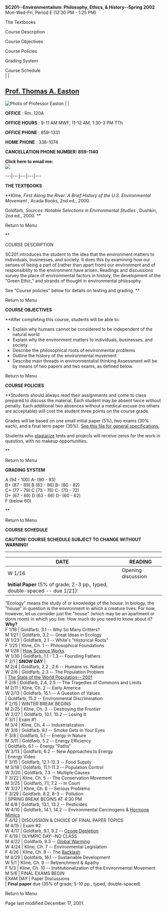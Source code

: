 **SC201--Environmentalism: Philosophy, Ethics, & History--Spring 2002**  
Mon-Wed-Fri, Period E (12:30 PM - 1:25 PM)  
  
  
  
  
  
The Textbooks  
  
  
Course Description  
  
  
Course Objectives  
  
  
Course Policies  
  
  
Grading System  
  
  
Course Schedule  
|          |

## [Prof. Thomas A. Easton](http://www2.thomas.edu/easton/profid.htm)

  
![Photo of Professor Easton](easton4.jpg) |          |

**OFFICE** : Rm. 120A  
  
**OFFICE HOURS** : 9-11 AM MWF, 11-12 AM, 1:30-3 PM TTh  
  
**OFFICE PHONE** : 859-1331  
  
**HOME PHONE** : 338-1074  
  
**CANCELLATION PHONE NUMBER: 859-1140**  
  
**Click here to email me:**  
[![](blitzmai.gif)](mailto:easton@thomas.edu)  
  
---|---|---|---|---  
  
  

**THE TEXTBOOKS**  
  
**Kline, _First Along the River: A Brief History of the U.S. Environmental
Movement_ , Acada Books, 2nd ed., 2000.  
  
Goldfarb, _Sources: Notable Selections in Environmental Studies_ , Dushkin,
2nd ed., 2000. **

  
  

Return to Menu

  
  
  
**

COURSE DESCRIPTION

  
  
SC201 introduces the student to the idea that the environment matters to
individuals, businesses, and society. It does this by examining how our senses
of being a part of (rather than apart from) our environment and of
responsibility to the environment have arisen. Readings and discussions survey
the place of environmental factors in history, the development of the "Green
Ethic," and strands of thought in environmental philosophy.  
  
See "Course policies" below for details on testing and grading. **  
  

Return to Menu

  
  
  

**COURSE OBJECTIVES**

  
  
**After completing this course, students will be able to:

  * Explain why humans cannot be considered to be independent of the natural world 
  * Explain why the environment matters to individuals, businesses, and society 
  * Describe the philosophical roots of environmental problems 
  * Outline the history of the environmental movement 
  * Describe main threads in environmentalist thinking 
Assessment will be by means of two papers and two exams, as defined below.  
  

Return to Menu

  
  

**COURSE POLICIES**

  
  
**Students should always read their assignments and come to class prepared to
discuss the material. Each student may be absent twice without penalty. Each
additional two absences without a medical excuse (no others are acceptable)
will cost the student three points on the course grade.  
  
Grades will be based on one small initial paper (5%), two exams (30% each),
and a final term paper (35%). [See this file for general
specifications.](paperdef.htm)  
  
  
Students who [plagiarize](plag.txt) tests and projects will receive zeros for
the work in question, with no makeup opportunities.  
  
**

Return to Menu

  
  
**GRADING SYSTEM**  
  
A (94 - 100)       A- (90 - 93)  
B+ (87 - 89)     B (83 - 86)    B- (80 - 82)  
C+ (77 - 79)     C (73 - 76)     C- (70 - 72)  
D+ (67 - 69)     D (63 - 66)    D- (60 - 62)  
F (below 60)  
  
**  
  

Return to Menu

  
  

**COURSE SCHEDULE**  
  
**CAUTION: COURSE SCHEDULE SUBJECT TO CHANGE WITHOUT WARNING!**  

* * *

  
**DATE** | **READING**  
---|---  
W 1/16 | Opening discussion  
| **Initial Paper** (5% of grade; 2-3 pp., typed, double-spaced -- due 1/21):
"Ecology" means the study of or knowledge of the house. In biology, the
"house" in question is the environment in which a creature lives. For now,
however, let us consider just the "house" (which may be an apartment or dorm
room) in which you live. How much do you need to know about it? **Why?**  
F 1/18 | Goldfarb, 3.1 -- Why So Many Critters?  
M 1/21 | Goldfarb, 3.2 -- Great Ideas in Ecology  
W 1/23 | Goldfarb, 2.1 -- White's "Historical Roots"  
F 1/25 | Kline, Ch. 1 -- Philosophical Foundations  
M 1/28 | [How Science Works](handout.htm)  
W 1/30 | Goldfarb, 1.1 - 1.3 -- Founding Fathers  
F 2/1 | **SNOW DAY** |  
M 2/4 | Goldfarb, 2.2 , 2.6 -- Humans vs. Nature  
W 2/6 | Goldfarb, 2.3 -- The Population Problem  
| [The State of the World Population--
2001](http://www.unfpa.org/swp/2001/english/ch01.html)  
F 2/8 | Goldfarb, 2.4, 2.5 -- The Tragedies of Commons and Limits  
M 2/11 | Kline, Ch. 2 -- Early America  
W 2/13 | Goldfarb, 15.1 -- A Question of Values  
| Goldfarb, 15.2 -- Environmental Discrimination  
F 2/15 | WINTER BREAK BEGINS  
M 2/25 | Kline, Ch. 3 -- Destroying the Frontier  
W 2/27 | Goldfarb, 10.1, 10.2 -- Losing It  
F 3/1 | Exam #1  
M 3/4 | Kline, Ch. 4 -- Industrialization  
W 3/6 | Goldfarb, 8.1 -- Smoke Gets in Your Eyes  
F 3/8 | Goldfarb, 5.1 -- Energy in Nature  
M 3/11 | Goldfarb, 5.2 -- Energy Efficiency  
| Goldfarb, 6.1 -- Energy "Paths"  
W 3/13 | Goldfarb, 6.2 -- New Approaches to Energy  
| Energy Video  
F 3/15 | Goldfarb, 12.1-12.3 -- Food Supply  
M 3/18 | Goldfarb, 11.1-11.3 -- Population Control  
W 3/20 | Goldfarb, 7.3 -- Multiple Causes  
F 3/22 | Kline, Ch. 5 -- The Conservation Movement  
M 3/25 | Goldfarb, 7.1, 7.2 -- In Court  
W 3/27 | Kline, Ch. 6 -- Serious Problems  
F 3/29 | Goldfarb, 8.2, 8-3 -- Pollution  
| SPRING BREAK BEGINS AT 4:30 PM  
M 4/8 | Goldfarb, 13.1, 13.2 -- Pesticides  
W 4/10 | Goldfarb, 14.1, 14.2 -- Environmental Carcinogens & [Hormone
Mimics](http://www.tmc.tulane.edu/ecme/eehome/)  
F 4/12 | DISCUSSION & CHOICE OF FINAL PAPER TOPICS  
M 4/15 | Exam #2  
W 4/17 | Goldfarb, 9.1, 9.2 -- [Ozone
Depletion](http://www.epa.gov/docs/ozone/index.html)  
F 4/19 | OLYMPIC DAY--NO CLASS  
M 4/22 | Goldfarb, 9.3 -- [Global Warming](http://www.noaa.gov/)  
W 4/24 | Kline, Ch. 7 -- Environmental Legislation  
F 4/26 | Kline, Ch. 8 -- The
[Backlash](http://www.ewg.org/pub/home/clear/by_clear/Fifty.html)  
M 4/29 | Goldfarb, 16.1 -- Sustainable Development  
W 5/1 | Kline, Ch. 9 -- Retrenchment & Apathy  
F 5/3 | Kline, Ch. 10 -- Institutionalization of the Environmental Movement  
M 5/6  | FINAL EXAMS BEGIN  
EXAM DAY | Paper Discussions  
| **Final paper** due (35% of grade; 5-10 pp., typed, double-spaced)  
  
  

  
  

Return to Menu

  
  

Page last modified December 17, 2001.

